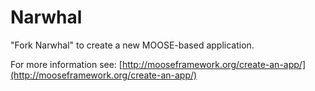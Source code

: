 Narwhal
=====

"Fork Narwhal" to create a new MOOSE-based application.

For more information see: [http://mooseframework.org/create-an-app/](http://mooseframework.org/create-an-app/)
